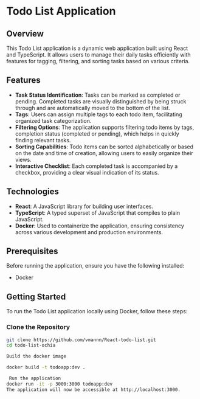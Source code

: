 # Todo List Application

## Overview

This Todo List application is a dynamic web application built using React and TypeScript. It allows users to manage their daily tasks efficiently with features for tagging, filtering, and sorting tasks based on various criteria.

## Features

- **Task Status Identification**: Tasks can be marked as completed or pending. Completed tasks are visually distinguished by being struck through and are automatically moved to the bottom of the list.
- **Tags**: Users can assign multiple tags to each todo item, facilitating organized task categorization.
- **Filtering Options**: The application supports filtering todo items by tags, completion status (completed or pending), which helps in quickly finding relevant tasks.
- **Sorting Capabilities**: Todo items can be sorted alphabetically or based on the date and time of creation, allowing users to easily organize their views.
- **Interactive Checklist**: Each completed task is accompanied by a checkbox, providing a clear visual indication of its status.

## Technologies

- **React**: A JavaScript library for building user interfaces.
- **TypeScript**: A typed superset of JavaScript that compiles to plain JavaScript.
- **Docker**: Used to containerize the application, ensuring consistency across various development and production environments.

## Prerequisites

Before running the application, ensure you have the following installed:
- Docker

## Getting Started

To run the Todo List application locally using Docker, follow these steps:

### Clone the Repository

```bash
git clone https://github.com/vmannn/React-todo-list.git
cd todo-list-ochia

Build the docker image

docker build -t todoapp:dev .

 Run the application
docker run -it -p 3000:3000 todoapp:dev
The application will now be accessible at http://localhost:3000.




